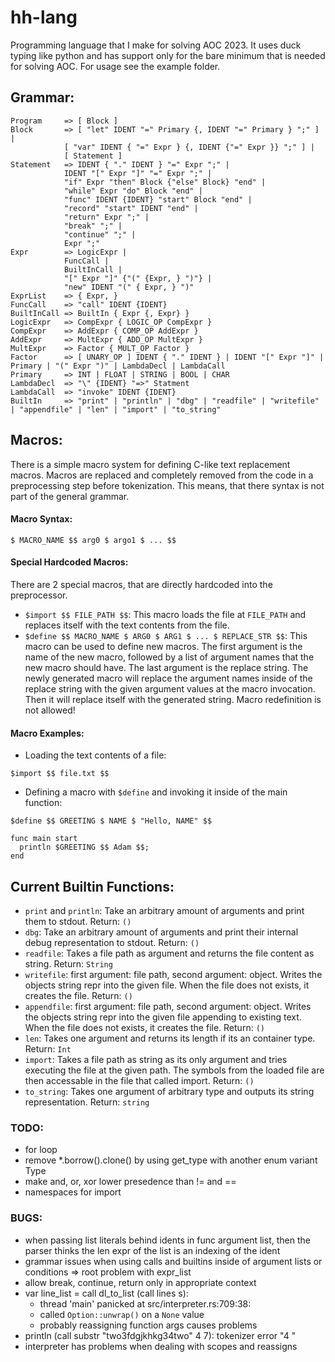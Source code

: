 # hh-lang

Programming language that I make for solving AOC 2023.
It uses duck typing like python and has support only for the bare minimum that is needed for solving AOC.
For usage see the example folder.

## Grammar:
```
Program     => [ Block ]
Block       => [ "let" IDENT "=" Primary {, IDENT "=" Primary } ";" ] |
            [ "var" IDENT { "=" Expr } {, IDENT {"=" Expr }} ";" ] |
            [ Statement ]
Statement   => IDENT { "." IDENT } "=" Expr ";" |
            IDENT "[" Expr "]" "=" Expr ";" |
            "if" Expr "then" Block {"else" Block} "end" |
            "while" Expr "do" Block "end" |
            "func" IDENT {IDENT} "start" Block "end" |
            "record" "start" IDENT "end" |
            "return" Expr ";" |
            "break" ";" |
            "continue" ";" |
            Expr ";"
Expr        => LogicExpr |
            FuncCall |
            BuiltInCall |
            "[" Expr "]" {"(" {Expr, } ")"} |
            "new" IDENT "(" { Expr, } ")"
ExprList    => { Expr, }
FuncCall    => "call" IDENT {IDENT}
BuiltInCall => BuiltIn { Expr {, Expr} }
LogicExpr   => CompExpr { LOGIC_OP CompExpr }
CompExpr    => AddExpr { COMP_OP AddExpr }
AddExpr     => MultExpr { ADD_OP MultExpr }
MultExpr    => Factor { MULT_OP Factor }
Factor      => [ UNARY_OP ] IDENT { "." IDENT } | IDENT "[" Expr "]" | Primary | "(" Expr ")" | LambdaDecl | LambdaCall
Primary     => INT | FLOAT | STRING | BOOL | CHAR
LambdaDecl  => "\" {IDENT} "=>" Statment
LambdaCall  => "invoke" IDENT {IDENT}
BuiltIn     => "print" | "println" | "dbg" | "readfile" | "writefile" | "appendfile" | "len" | "import" | "to_string"
```

## Macros:
There is a simple macro system for defining C-like text replacement macros.
Macros are replaced and completely removed from the code in a preprocessing step before tokenization.
This means, that there syntax is not part of the general grammar.

#### Macro Syntax:
`$ MACRO_NAME $$ arg0 $ argo1 $ ... $$`

#### Special Hardcoded Macros:
There are 2 special macros, that are directly hardcoded into the preprocessor.
  - `$import $$ FILE_PATH $$`: This macro loads the file at `FILE_PATH` and replaces itself with the text contents from the file.
  - `$define $$ MACRO_NAME $ ARG0 $ ARG1 $ ... $ REPLACE_STR $$`: This macro can be used to define new macros. The first argument is the name of the new macro, followed by a list of argument names that the new macro should have. The last argument is the replace string. The newly generated macro will replace the argument names inside of the replace string with the given argument values at the macro invocation. Then it will replace itself with the generated string. Macro redefinition is not allowed!

#### Macro Examples:
  - Loading the text contents of a file:
  ```hll
  $import $$ file.txt $$
  ```
  - Defining a macro with `$define` and invoking it inside of the main function:
  ```
  $define $$ GREETING $ NAME $ "Hello, NAME" $$  
  
  func main start
    println $GREETING $$ Adam $$;
  end
  ```

## Current Builtin Functions:
  - `print` and `println`: Take an arbitrary amount of arguments and print them to stdout. Return: `()`
  - `dbg`: Take an arbitrary amount of arguments and print their internal debug representation to stdout. Return: `()` 
  - `readfile`: Takes a file path as argument and returns the file content as string. Return: `String`
  - `writefile`: first argument: file path, second argument: object. Writes the objects string repr into the given file. When the file does not exists, it creates the file. Return: `()`
  - `appendfile`: first argument: file path, second argument: object. Writes the objects string repr into the given file appending to existing text. When the file does not exists, it creates the file. Return: `()`
  - `len`: Takes one argument and returns its length if its an container type. Return: `Int`
  - `import`: Takes a file path as string as its only argument and tries executing the file at the given path. The symbols from the loaded file are then accessable in the file that called import. Return: `()`
  - `to_string`: Takes one argument of arbitrary type and outputs its string representation. Return: `string`

### TODO:
  - for loop
  - remove *.borrow().clone() by using get_type with another enum variant Type
  - make and, or, xor lower presedence than != and ==
  - namespaces for import

### BUGS:
  - when passing list literals behind idents in func argument list, then the parser thinks the len expr of the list is an indexing of the ident
  - grammar issues when using calls and builtins inside of argument lists or conditions => root problem with expr_list
  - allow break, continue, return only in appropriate context
  - var line_list = call dl_to_list (call lines s):
    - thread 'main' panicked at src/interpreter.rs:709:38:
    - called `Option::unwrap()` on a `None` value
    - probably reassigning function args causes problems
  - println (call substr "two3fdgjkhkg34two" 4 7): tokenizer error "4 "
  - interpreter has problems when dealing with scopes and reassigns